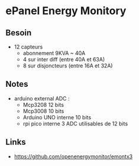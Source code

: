 # ePanel Energy Monitory

## Besoin

 - 12 capteurs
   - abonnement 9KVA ~ 40A
   - 4 sur inter diff (entre 40A et 63A)
   - 8 sur disjoncteurs (entre 16A et 32A)
 
## Notes

 - arduino external ADC :
   - Mcp3208 12 bits
   - Mcp3008 10 bits
   - Arduino UNO interne 10 bits
   - rpi pico interne 3 ADC utilisables de 12 bits

## Links

 - https://github.com/openenergymonitor/emontx3
